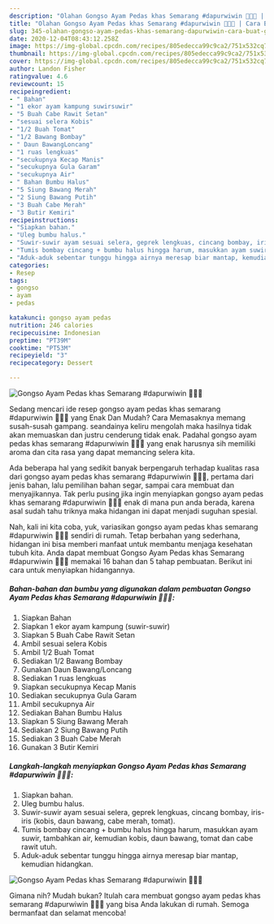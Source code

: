 ```yaml
---
description: "Olahan Gongso Ayam Pedas khas Semarang #dapurwiwin 👩🏻‍🍳 | Cara Buat Gongso Ayam Pedas khas Semarang #dapurwiwin 👩🏻‍🍳 Yang Sedap"
title: "Olahan Gongso Ayam Pedas khas Semarang #dapurwiwin 👩🏻‍🍳 | Cara Buat Gongso Ayam Pedas khas Semarang #dapurwiwin 👩🏻‍🍳 Yang Sedap"
slug: 345-olahan-gongso-ayam-pedas-khas-semarang-dapurwiwin-cara-buat-gongso-ayam-pedas-khas-semarang-dapurwiwin-yang-sedap
date: 2020-12-04T08:43:12.258Z
image: https://img-global.cpcdn.com/recipes/805edecca99c9ca2/751x532cq70/gongso-ayam-pedas-khas-semarang-dapurwiwin-👩🏻🍳-foto-resep-utama.jpg
thumbnail: https://img-global.cpcdn.com/recipes/805edecca99c9ca2/751x532cq70/gongso-ayam-pedas-khas-semarang-dapurwiwin-👩🏻🍳-foto-resep-utama.jpg
cover: https://img-global.cpcdn.com/recipes/805edecca99c9ca2/751x532cq70/gongso-ayam-pedas-khas-semarang-dapurwiwin-👩🏻🍳-foto-resep-utama.jpg
author: Landon Fisher
ratingvalue: 4.6
reviewcount: 15
recipeingredient:
- " Bahan"
- "1 ekor ayam kampung suwirsuwir"
- "5 Buah Cabe Rawit Setan"
- "sesuai selera Kobis"
- "1/2 Buah Tomat"
- "1/2 Bawang Bombay"
- " Daun BawangLoncang"
- "1 ruas lengkuas"
- "secukupnya Kecap Manis"
- "secukupnya Gula Garam"
- "secukupnya Air"
- " Bahan Bumbu Halus"
- "5 Siung Bawang Merah"
- "2 Siung Bawang Putih"
- "3 Buah Cabe Merah"
- "3 Butir Kemiri"
recipeinstructions:
- "Siapkan bahan."
- "Uleg bumbu halus."
- "Suwir-suwir ayam sesuai selera, geprek lengkuas, cincang bombay, iris-iris (kobis, daun bawang, cabe merah, tomat)."
- "Tumis bombay cincang + bumbu halus hingga harum, masukkan ayam suwir, tambahkan air, kemudian kobis, daun bawang, tomat dan cabe rawit utuh."
- "Aduk-aduk sebentar tunggu hingga airnya meresap biar mantap, kemudian hidangkan."
categories:
- Resep
tags:
- gongso
- ayam
- pedas

katakunci: gongso ayam pedas 
nutrition: 246 calories
recipecuisine: Indonesian
preptime: "PT39M"
cooktime: "PT53M"
recipeyield: "3"
recipecategory: Dessert

---
```



![Gongso Ayam Pedas khas Semarang #dapurwiwin 👩🏻‍🍳](https://img-global.cpcdn.com/recipes/805edecca99c9ca2/751x532cq70/gongso-ayam-pedas-khas-semarang-dapurwiwin-👩🏻🍳-foto-resep-utama.jpg)

Sedang mencari ide resep gongso ayam pedas khas semarang #dapurwiwin 👩🏻‍🍳 yang Enak Dan Mudah? Cara Memasaknya memang susah-susah gampang. seandainya keliru mengolah maka hasilnya tidak akan memuaskan dan justru cenderung tidak enak. Padahal gongso ayam pedas khas semarang #dapurwiwin 👩🏻‍🍳 yang enak harusnya sih memiliki aroma dan cita rasa yang dapat memancing selera kita.

Ada beberapa hal yang sedikit banyak berpengaruh terhadap kualitas rasa dari gongso ayam pedas khas semarang #dapurwiwin 👩🏻‍🍳, pertama dari jenis bahan, lalu pemilihan bahan segar, sampai cara membuat dan menyajikannya. Tak perlu pusing jika ingin menyiapkan gongso ayam pedas khas semarang #dapurwiwin 👩🏻‍🍳 enak di mana pun anda berada, karena asal sudah tahu triknya maka hidangan ini dapat menjadi suguhan spesial.




Nah, kali ini kita coba, yuk, variasikan gongso ayam pedas khas semarang #dapurwiwin 👩🏻‍🍳 sendiri di rumah. Tetap berbahan yang sederhana, hidangan ini bisa memberi manfaat untuk membantu menjaga kesehatan tubuh kita. Anda dapat membuat Gongso Ayam Pedas khas Semarang #dapurwiwin 👩🏻‍🍳 memakai 16 bahan dan 5 tahap pembuatan. Berikut ini cara untuk menyiapkan hidangannya.

<!--inarticleads1-->

##### Bahan-bahan dan bumbu yang digunakan dalam pembuatan Gongso Ayam Pedas khas Semarang #dapurwiwin 👩🏻‍🍳:

1. Siapkan  Bahan
1. Siapkan 1 ekor ayam kampung (suwir-suwir)
1. Siapkan 5 Buah Cabe Rawit Setan
1. Ambil sesuai selera Kobis
1. Ambil 1/2 Buah Tomat
1. Sediakan 1/2 Bawang Bombay
1. Gunakan  Daun Bawang/Loncang
1. Sediakan 1 ruas lengkuas
1. Siapkan secukupnya Kecap Manis
1. Sediakan secukupnya Gula Garam
1. Ambil secukupnya Air
1. Sediakan  Bahan Bumbu Halus
1. Siapkan 5 Siung Bawang Merah
1. Sediakan 2 Siung Bawang Putih
1. Sediakan 3 Buah Cabe Merah
1. Gunakan 3 Butir Kemiri




<!--inarticleads2-->

##### Langkah-langkah menyiapkan Gongso Ayam Pedas khas Semarang #dapurwiwin 👩🏻‍🍳:

1. Siapkan bahan.
1. Uleg bumbu halus.
1. Suwir-suwir ayam sesuai selera, geprek lengkuas, cincang bombay, iris-iris (kobis, daun bawang, cabe merah, tomat).
1. Tumis bombay cincang + bumbu halus hingga harum, masukkan ayam suwir, tambahkan air, kemudian kobis, daun bawang, tomat dan cabe rawit utuh.
1. Aduk-aduk sebentar tunggu hingga airnya meresap biar mantap, kemudian hidangkan.
<img src="//assets-global.cpcdn.com/assets/icons/button_play-2c75c40dde080a61004c1f40b05d8f140eaff45d7e9e6481dc71c63d2e7c4909.png" alt="Gongso Ayam Pedas khas Semarang #dapurwiwin 👩🏻‍🍳">



Gimana nih? Mudah bukan? Itulah cara membuat gongso ayam pedas khas semarang #dapurwiwin 👩🏻‍🍳 yang bisa Anda lakukan di rumah. Semoga bermanfaat dan selamat mencoba!
